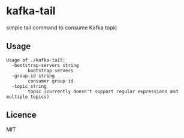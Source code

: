 # kafka-tail
simple tail command to consume Kafka topic

## Usage

```
Usage of ./kafka-tail:
  -bootstrap-servers string
        bootstrap servers
  -group-id string
        consumer group id
  -topic string
        topic (currently doesn't support regular expressions and multiple topics)
```

## Licence
MIT